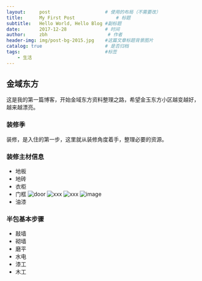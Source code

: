 ```yaml
---
layout:     post                    # 使用的布局（不需要改）
title:      My First Post               # 标题 
subtitle:   Hello World, Hello Blog #副标题
date:       2017-12-28              # 时间
author:     zbh                      # 作者
header-img: img/post-bg-2015.jpg    #这篇文章标题背景图片
catalog: true                       # 是否归档
tags:                               #标签
    - 生活
---
```


## 金域东方
  这是我的第一篇博客，开始金域东方资料整理之路，希望金玉东方小区越变越好，越来越漂亮。

### 装修季
  装修，是入住的第一步，这里就从装修角度着手，整理必要的资源。

### 装修主材信息
* 地板
* 地砖
* 衣柜
* 门框
  ![door](https://github.com/zbhddt/zbhddt.github.io/blob/master/img/mu/men1.jpg)
  ![xxx](https://github.com/zbhddt/zbhddt.github.io/blob/master/img/mu/men1.jpg)
  ![xxx](https://github.com/zbhddt/zbhddt.github.io/raw/master/img/mu/men1.jpg)
  ![image](http://github.com/itmyhome2013/readme_add_pic/raw/master/images/nongshalie.jpg)
* 油漆

### 半包基本步骤
* 敲墙
* 砌墙
* 磨平
* 水电
* 漆工
* 木工
